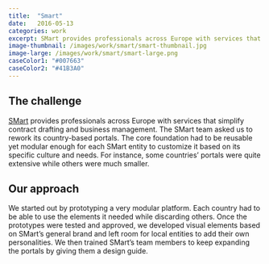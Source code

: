 ```yaml
---
title:  "Smart"
date:   2016-05-13
categories: work
excerpt: SMart provides professionals across Europe with services that simplify contract drafting and business management...
image-thumbnail: /images/work/smart/smart-thumbnail.jpg
image-large: /images/work/smart/smart-large.png
caseColor1: "#007663"
caseColor2: "#41B3A0"
---
```


## The challenge

[SMart][1] provides professionals across Europe with services that simplify contract drafting and business management. The SMart team asked us to rework its country-based portals. The core foundation had to be reusable yet modular enough for each SMart entity to customize it based on its specific culture and needs. For instance, some countries’ portals were quite extensive while others were much smaller.

## Our approach

We started out by prototyping a very modular platform. Each country had to be able to use the elements it needed while discarding others. Once the prototypes were tested and approved, we developed visual elements based on SMart’s general brand and left room for local entities to add their own personalities. We then trained SMart’s team members to keep expanding the portals by giving them a design guide.

<!-- References -->
[1]: http://smartbe.be/fr/ "Smart be"

